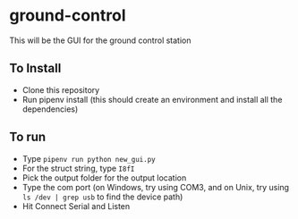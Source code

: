 # ground-control
This will be the GUI for the ground control station

## To Install
- Clone this repository
- Run pipenv install (this should create an environment and install all the dependencies)

## To run
- Type `pipenv run python new_gui.py`
- For the struct string, type `I8fI`
- Pick the output folder for the output location
- Type the com port (on Windows, try using COM3, and on Unix, try using `ls /dev | grep usb` to find the device path)
- Hit Connect Serial and Listen
